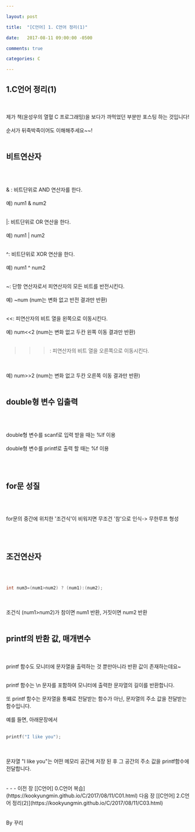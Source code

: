 ```yaml
---

layout: post

title:  "[C언어] 1. C언어 정리(1)"

date:   2017-08-11 09:00:00 -0500

comments: true

categories: C

---
```


## 1.C언어 정리(1)

<br>
<br>
제가 책(윤성우의 열혈 C 프로그래밍)을 보다가 까먹었던 부분만 포스팅 하는 것입니다!
<br>
<br>
순서가 뒤죽박죽이어도 이해해주세요~~!
<br>
<br>

## 비트연산자

<br>
<br>

& : 비트단위로 AND 연산자를 한다.
<br>
<br>
예) num1 & num2
<br>
<br>

|: 비트단위로 OR 연산을 한다.
<br>
<br>
예) num1 | num2
<br>
<br>

^: 비트단위로 XOR 연산을 한다.
<br>
<br>
예) num1 ^ num2
<br>
<br>

~: 단항 연산자로서 피연산자의 모든 비트를 반전시킨다.
<br>
<br>
예) ~num (num는 변화 없고 반전 결과만 반환)
<br>
<br>

<<: 피연산자의 비트 열을 왼쪽으로 이동시킨다.
<br>
<br>
예) num<<2 (num는 변화 없고 두칸 왼쪽 이동 결과만 반환)
<br>
<br>

>>>: 피연산자의 비트 열을 오른쪽으로 이동시킨다.
<br>
<br>
예) num>>2 (num는 변화 없고 두칸 오른쪽 이동 결과만 반환)
<br>
<br>

## double형 변수 입출력

<br>
<br>

double형 변수를 scanf로 입력 받을 때는 %lf 이용
<br>
<br>
double형 변수를 printf로 출력 할 때는 %f 이용

<br>
<br>

## for문 성질
<br>
<br>

for문의 중간에 위치한 '조건식'이 비워지면 무조건 '참'으로 인식-> 무한루프 형성

<br>
<br>

## 조건연산자
<br>
<br>

``` C++
int num3=(num1>num2) ? (num1):(num2);
```

<br>
<br>
조건식 (num1>num2)가 참이면 num1 반환, 거짓이면 num2 반환
<br>
<br>

## printf의 반환 값, 매개변수
<br>
<br>
printf 함수도 모니터에 문자열을 출력하는 것 뿐만아니라 반환 값이 존재하는데요~
<br>
<br>

printf 함수는 \n 문자를 포함하여 모니터에 출력한 문자열의 길이를 반환합니다.
<br>
<br>
또 printf 함수는 문자열을 통쨰로 전달받는 함수가 아닌, 문자열의 주소 값을 전달받는 함수입니다.
<br>
<br>
예를 들면, 아래문장에서
<br>
<br>

``` C++
printf("I like you");
```

<br>
<br>
문자열 "I like you"는 어떤 메모리 공간에 저장 된 후 그 공간의 주소 값을 printf함수에 전달합니다.

<br>
<br>
<br>
- - -
이전 장 [[C언어] 0.C언어 복습](https://kookyungmin.github.io/C/2017/08/11/C01.html)
다음 장 [[C언어] 2.C언어 정리(2)](https://kookyungmin.github.io/C/2017/08/11/C03.html)
<br>
<br>
<br>
By 꾸리
